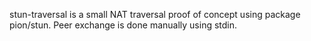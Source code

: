stun-traversal is a small NAT traversal proof of concept using package pion/stun. Peer exchange is done manually using stdin.